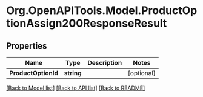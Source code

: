 # Org.OpenAPITools.Model.ProductOptionAssign200ResponseResult

## Properties

Name | Type | Description | Notes
------------ | ------------- | ------------- | -------------
**ProductOptionId** | **string** |  | [optional] 

[[Back to Model list]](../README.md#documentation-for-models) [[Back to API list]](../README.md#documentation-for-api-endpoints) [[Back to README]](../README.md)

